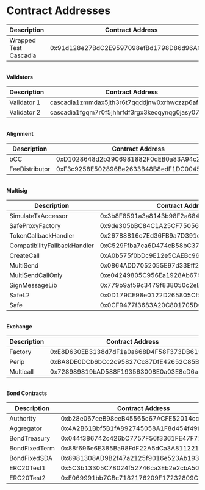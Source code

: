 # Contract Addresses

<table data-header-hidden><thead><tr><th width="254">Description</th><th>Contract Address</th></tr></thead><tbody><tr><td>Wrapped Test Cascadia</td><td>0x91d128e27BdC2E9597098efBd1798D86d96A04c2</td></tr></tbody></table>

\
**Validators**

<table data-header-hidden><thead><tr><th width="251">Description</th><th>Contract Address</th></tr></thead><tbody><tr><td>Validator 1</td><td>cascadia1zmmdax5jth3r6t7qqddjnw0xrhwczzp6afn4c9</td></tr><tr><td>Validator 2</td><td>cascadia1fgqm7r0f5jhhrfdf3rgx3kecqynqg0jasy07jm</td></tr></tbody></table>

\
**Alignment**

<table data-header-hidden><thead><tr><th width="296">Description</th><th>Contract Address</th></tr></thead><tbody><tr><td>bCC</td><td>0xD1028648d2b3906981882F0dEB0a83A94c27d4D4</td></tr><tr><td>FeeDistributor</td><td>0xF3c9258E502896Be2633B48B8edF1DC004571B08</td></tr></tbody></table>

\
**Multisig**

<table data-header-hidden><thead><tr><th width="288">Description</th><th>Contract Address</th></tr></thead><tbody><tr><td>SimulateTxAccessor</td><td>0x3b8F8591a3a8143b98F2a684F64cFACD1529AfB9</td></tr><tr><td>SafeProxyFactory</td><td>0x9de305bBC84C1A25CF750569F99b4D91e369D7F5</td></tr><tr><td>TokenCallbackHandler</td><td>0x26788816c7Ed36FB9a7D391dc5bac3D2256f7327</td></tr><tr><td>CompatibilityFallbackHandler</td><td>0xC529Ffba7ca6D474cB58bC37E94927AE90d00efE</td></tr><tr><td>CreateCall</td><td>0xA0b575f0bDc9E12e5CAEBc962C59e49C819B6F26</td></tr><tr><td>MultiSend</td><td>0x0864ADD7052055E97d33Eff28aA3Aa689Fe9fd01</td></tr><tr><td>MultiSendCallOnly</td><td>0xe04249805C956Ea1928Ab6798D12b85faCE8407c</td></tr><tr><td>SignMessageLib</td><td>0x779b9af59c3479f838050c2eE4975a6a96C1637C</td></tr><tr><td>SafeL2</td><td>0x0D179CE98e0122D265805Cf5848dfB9D79ed285d</td></tr><tr><td>Safe</td><td>0x0CF9477f3683A20C801705DCA97cB5EDc49A44E3</td></tr></tbody></table>

\
**Exchange**

<table data-header-hidden><thead><tr><th width="285">Description</th><th>Contract Address</th></tr></thead><tbody><tr><td>Factory</td><td>0xE8D630EB3138d7dF1a0a668D4F58F373DB6197C3</td></tr><tr><td>Perip</td><td>0xBA8DE0DCb6bCc2c95827Cc87DfE42652C85B3004</td></tr><tr><td>Multicall</td><td>0x728989819bAD588F193563008E0a03E8cD6a3e4a</td></tr></tbody></table>

\
**Bond Contracts**

<table data-header-hidden><thead><tr><th width="288">Description</th><th>Contract Address</th></tr></thead><tbody><tr><td>Authority</td><td>0xb28e067eeB98eeB45565c67ACFE52014cc7427e6</td></tr><tr><td>Aggregator</td><td>0x4A2B61Bbf5B1fA892745058A1F8d454f49f81B23</td></tr><tr><td>BondTreasury</td><td>0x044f386742c426bC7757F56f3361FE47F7153fF6</td></tr><tr><td>BondFixedTerm</td><td>0x88f696e6E385Ba98FdF22A5dCa3A81122127c6F0</td></tr><tr><td>BondFixedSDA</td><td>0x8981308AD9B2f47a2125f9016e523Ab1934186EE</td></tr><tr><td>ERC20Test1</td><td>0x5C3b13305C78024f52746ca3Eb2e2cbA50D41d18</td></tr><tr><td>ERC20Test2</td><td>0xE069991bb7CBc7182176209F17232809C187aC7A</td></tr></tbody></table>
